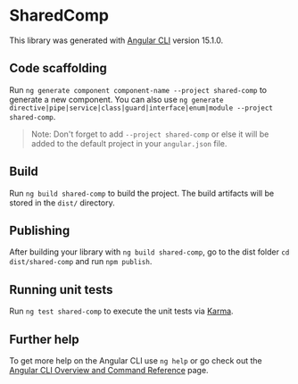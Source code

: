 # SharedComp

This library was generated with [Angular CLI](https://github.com/angular/angular-cli) version 15.1.0.

## Code scaffolding

Run `ng generate component component-name --project shared-comp` to generate a new component. You can also use `ng generate directive|pipe|service|class|guard|interface|enum|module --project shared-comp`.
> Note: Don't forget to add `--project shared-comp` or else it will be added to the default project in your `angular.json` file. 

## Build

Run `ng build shared-comp` to build the project. The build artifacts will be stored in the `dist/` directory.

## Publishing

After building your library with `ng build shared-comp`, go to the dist folder `cd dist/shared-comp` and run `npm publish`.

## Running unit tests

Run `ng test shared-comp` to execute the unit tests via [Karma](https://karma-runner.github.io).

## Further help

To get more help on the Angular CLI use `ng help` or go check out the [Angular CLI Overview and Command Reference](https://angular.io/cli) page.
